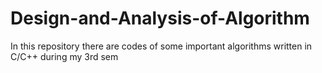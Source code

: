 # Design-and-Analysis-of-Algorithm
In this repository there are codes of some important algorithms written in C/C++ during my 3rd sem
